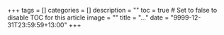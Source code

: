 +++
tags = []
categories = []
description = ""
toc = true # Set to false to disable TOC for this article
image = ""
title = "..."
date = "9999-12-31T23:59:59+13:00"
+++

<!--more-->
